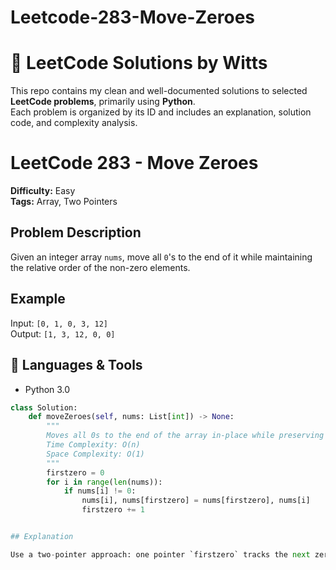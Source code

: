 # Leetcode-283-Move-Zeroes


# 🧠 LeetCode Solutions by Witts

This repo contains my clean and well-documented solutions to selected **LeetCode problems**, primarily using **Python**.  
Each problem is organized by its ID and includes an explanation, solution code, and complexity analysis.

# LeetCode 283 - Move Zeroes

**Difficulty:** Easy  
**Tags:** Array, Two Pointers

## Problem Description

Given an integer array `nums`, move all `0`'s to the end of it while maintaining the relative order of the non-zero elements.

## Example

Input: `[0, 1, 0, 3, 12]`  
Output: `[1, 3, 12, 0, 0]`

## 🧰 Languages & Tools

- Python 3.0

```python
class Solution:
    def moveZeroes(self, nums: List[int]) -> None:
        """
        Moves all 0s to the end of the array in-place while preserving the order of non-zero elements.
        Time Complexity: O(n)
        Space Complexity: O(1)
        """
        firstzero = 0
        for i in range(len(nums)):
            if nums[i] != 0:
                nums[i], nums[firstzero] = nums[firstzero], nums[i]
                firstzero += 1


## Explanation

Use a two-pointer approach: one pointer `firstzero` tracks the next zero position to fill, while the loop pointer traverses the list.

